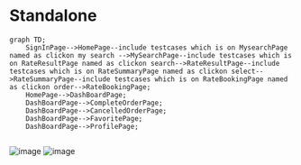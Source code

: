 # Standalone

```mermaid
graph TD;
    SignInPage-->HomePage--include testcases which is on MysearchPage named as clickon my search -->MySearchPage--include testcases which is on RateResultPage named as clickon search-->RateResultPage--include testcases which is on RateSummaryPage named as clickon select-->RateSummaryPage--include testcases which is on RateBookingPage named as clickon order-->RateBookingPage;
    HomePage-->DashBoardPage;
    DashBoardPage-->CompleteOrderPage;
    DashBoardPage-->CancelledOrderPage;
    DashBoardPage-->FavoritePage;
    DashBoardPage-->ProfilePage;
    
```
![image](https://user-images.githubusercontent.com/117973924/215289004-6c5f6b6c-8b95-41ff-a1ac-5230f8b6649e.png)
![image](https://user-images.githubusercontent.com/117973924/215289520-35001517-694a-44eb-93de-e506ae7a70cd.png)


